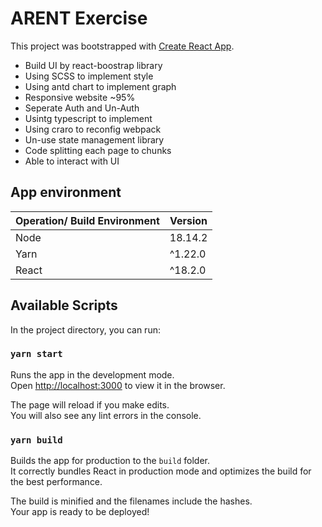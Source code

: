 # ARENT Exercise

This project was bootstrapped with [Create React App](https://github.com/facebook/create-react-app).

- Build UI by react-boostrap library
- Using SCSS to implement style
- Using antd chart to implement graph
- Responsive website ~95%
- Seperate Auth and Un-Auth
- Usintg typescript to implement
- Using craro to reconfig webpack
- Un-use state management library
- Code splitting each page to chunks
- Able to interact with UI

## App environment

| Operation/ Build Environment   | Version |
| --- | --- |
| Node | 18.14.2 |
| Yarn | ^1.22.0 |
| React | ^18.2.0 |

## Available Scripts

In the project directory, you can run:

### `yarn start`

Runs the app in the development mode.\
Open [http://localhost:3000](http://localhost:3000) to view it in the browser.

The page will reload if you make edits.\
You will also see any lint errors in the console.

### `yarn build`

Builds the app for production to the `build` folder.\
It correctly bundles React in production mode and optimizes the build for the best performance.

The build is minified and the filenames include the hashes.\
Your app is ready to be deployed!
